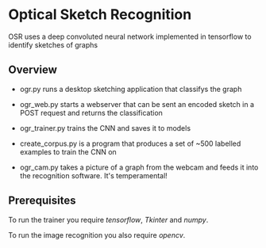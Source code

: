 # Optical Sketch Recognition

OSR uses a deep convoluted neural network implemented in tensorflow to identify sketches of graphs

## Overview
- ogr.py runs a desktop sketching application that classifys the graph

- ogr_web.py starts a webserver that can be sent an encoded sketch in a POST request and returns the classification

- ogr_trainer.py trains the CNN and saves it to models

- create_corpus.py is a program that produces a set of ~500 labelled examples to train the CNN on

- ogr_cam.py takes a picture of a graph from the webcam and feeds it into the recognition software. It's temperamental!

## Prerequisites
To run the trainer you require _tensorflow_, _Tkinter_ and _numpy_.

To run the image recognition you also require _opencv_.
